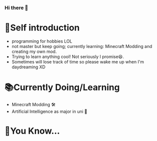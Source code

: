 ### Hi there 👋

<!--
**creamIcec/creamIcec** is a ✨ _special_ ✨ repository because its `README.md` (this file) appears on your GitHub profile.

Here are some ideas to get you started:

- 🔭 I’m currently working on ...
- 🌱 I’m currently learning ...
- 👯 I’m looking to collaborate on ...
- 🤔 I’m looking for help with ...
- 💬 Ask me about ...
- 📫 How to reach me: ...
- 😄 Pronouns: ...
- ⚡ Fun fact: ...
-->

# 📝Self introduction
* programming for hobbies LOL
* not master but keep going; currently learning: Minecraft Modding and creating my own mod.
* Trying to learn anything cool! Not seriously I promise😆.
* Sometimes will lose track of time so please wake me up when I'm daydreaming XD

# 📚Currently Doing/Learning
* Minecraft Modding 🛠
* Artificial Intelligence as major in uni 🤖

# 📣You Know...

